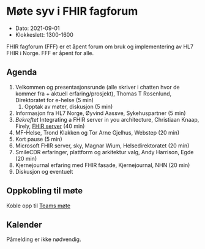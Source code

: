 # Møte syv i FHIR fagforum

* Dato: 2021-09-01
* Klokkeslett: 1300-1600

FHIR fagforum (FFF) er et åpent forum om bruk og implementering av HL7 FHIR i Norge. FFF er åpent for alle.

## Agenda

1. Velkommen og presentasjonsrunde (alle skriver i chatten hvor de kommer fra + aktuell erfaring/prosjekt), Thomas T Rosenlund, Direktoratet for e-helse (5 min)
   1. Opptak av møter, diskusjon (5 min)
1. Informasjon fra HL7 Norge, Øyvind Aassve, Sykehuspartner (5 min)
1. *Bekreftet* Integrating a FHIR server in you architecture, Christiaan Knaap, Firely, [FHIR server](https://www.youtube.com/watch?v=TLc5FNxp0HE) (40 min)
1. MF-Helse, Trond Klakken og Tor Arne Gjelhus, Webstep (20 min)
1. Kort pause (5 min)
1. Microsoft FHIR server, sky, Magnar Wium, Helsedirektoratet (20 min)
1. SmileCDR erfaringer, plattform og arkitektur valg, Andy Harrison, Egde (20 min)
1. Kjernejournal erfaring med FHIR fasade, Kjernejournal, NHN (20 min)
1. Diskusjon og eventuelt

## Oppkobling til møte

Koble opp til [Teams møte](https://teams.microsoft.com/l/meetup-join/19%3ameeting_NGM1NmE0YTctMmRjZS00NTNkLTgxYjctNmY0ZDI4OGIxNDBk%40thread.v2/0?context=%7b%22Tid%22%3a%221f8fc8cc-99b4-410a-95fa-286dd143b04d%22%2c%22Oid%22%3a%22a216d89f-4166-4e08-9907-183e70a2a420%22%7d)

## Kalender

Påmelding er ikke nødvendig.
